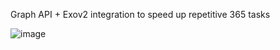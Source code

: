 Graph API + Exov2 integration to speed up repetitive 365 tasks 

![image](https://github.com/niartemev/helpdesk/assets/118090664/8cd7167e-b8c7-4bef-a4b5-f5be09f4e00e)

